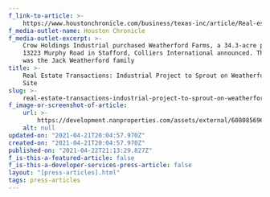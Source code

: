 ```yaml
---
f_link-to-article: >-
    https://www.houstonchronicle.com/business/texas-inc/article/Real-estate-transactions-Industrial-project-to-15649887.php
f_media-outlet-name: Houston Chronicle
f_media-outlet-excerpt: >-
    Crow Holdings Industrial purchased Weatherford Farms, a 34.3-acre property at
    13223 Murphy Road in Stafford, Colliers International announced. The seller
    was the Jack Weatherford family
title: >-
    Real Estate Transactions: Industrial Project to Sprout on Weatherford Farms
    Site
slug: >-
    real-estate-transactions-industrial-project-to-sprout-on-weatherford-farms-site
f_image-or-screenshot-of-article:
    url: >-
        https://development.nanproperties.com/assets/external/608085696036e84a45a81b10_screen_shot_2021-04-21_at_10.50.21_AM.png
    alt: null
updated-on: "2021-04-21T20:04:57.970Z"
created-on: "2021-04-21T20:04:57.970Z"
published-on: "2021-04-22T21:13:29.827Z"
f_is-this-a-featured-article: false
f_is-this-a-developer-services-press-article: false
layout: "[press-articles].html"
tags: press-articles
---
```

